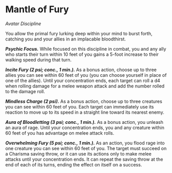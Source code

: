 # Mantle of Fury
*Avatar Discipline*

You allow the primal fury lurking deep within your mind to burst forth, catching you and your allies in an implacable bloodthirst.

***Psychic Focus.*** While focused on this discipline in combat, you and any ally who starts their turn within 10 feet of you gains a 5-foot increase to their walking speed during that turn.

***Incite Fury (2 psi; conc., 1 min.).*** As a bonus action, choose up to three allies you can see within 60 feet of you (you can choose yourself in place of one of the allies). Until your concentration ends, each target can roll a d4 when rolling damage for a melee weapon attack and add the number rolled to the damage roll.

***Mindless Charge (2 psi).*** As a bonus action, choose up to three creatures you can see within 60 feet of you. Each target can immediately use its reaction to move up to its speed in a straight line toward its nearest enemy.

***Aura of Bloodletting (3 psi; conc., 1 min.).*** As a bonus action, you unleash an aura of rage. Until your concentration ends, you and any creature within 60 feet of you has advantage on melee attack rolls.

***Overwhelming Fury (5 psi; conc., 1 min.).*** As an action, you flood rage into one creature you can see within 60 feet of you. The target must succeed on a Charisma saving throw, or it can use its actions only to make melee attacks until your concentration ends. It can repeat the saving throw at the end of each of its turns, ending the effect on itself on a success.

